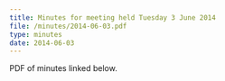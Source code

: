 ```yaml
---
title: Minutes for meeting held Tuesday 3 June 2014
file: /minutes/2014-06-03.pdf
type: minutes
date: 2014-06-03
---
```


PDF of minutes linked below.
